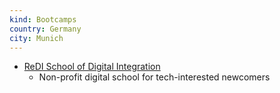 ```yaml
---
kind: Bootcamps
country: Germany
city: Munich
---
```

* [ReDI School of Digital Integration](https://www.redi-school.org/redimunich)
  * Non-profit digital school for tech-interested newcomers
